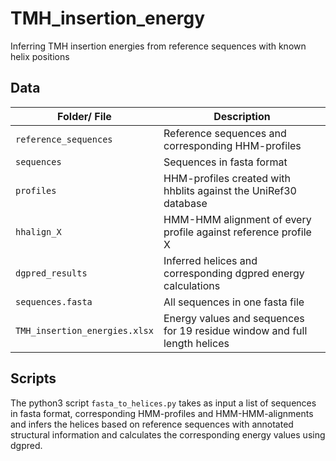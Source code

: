 # TMH_insertion_energy
Inferring TMH insertion energies from reference sequences with known helix positions

## Data
| Folder/ File | Description | 
| ------------------------------------------------------ |------------------------------------------------------------------------------------------------------------------------|
| `reference_sequences` | Reference sequences and corresponding HHM-profiles |
| `sequences` | Sequences in fasta format |
| `profiles` | HHM-profiles created with hhblits against the UniRef30 database |
| `hhalign_X` | HMM-HMM alignment of every profile against reference profile X |
| `dgpred_results` | Inferred helices and corresponding dgpred energy calculations |
| `sequences.fasta` | All sequences in one fasta file |
| `TMH_insertion_energies.xlsx` | Energy values and sequences for 19 residue window and full length helices |

## Scripts

The python3 script `fasta_to_helices.py` takes as input a list of sequences in fasta format, corresponding HMM-profiles and HMM-HMM-alignments and infers the helices based on reference sequences with annotated structural information and calculates the corresponding energy values using dgpred.
